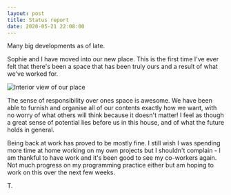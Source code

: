```yaml
---
layout: post
title: Status report
date: 2020-05-21 22:08:00
---
```


Many big developments as of late.

Sophie and I have moved into our new place. This is the first time I've ever felt that there's been a space that has been truly ours and a result of what we've worked for.

![Interior view of our place](/media/home.jpg)

The sense of responsibility over ones space is awesome. We have been able to furnish and organise all of our contents exactly how we want, with no worry of what others will think because it doesn't matter! I feel as though a great sense of potential lies before us in this house, and of what the future holds in general.

Being back at work has proved to be mostly fine. I still wish I was spending more time at home working on my own projects but I shouldn't complain - I am thankful to have work and it's been good to see my co-workers again. Not much progress on my programming practice either but am hoping to work on this over the next few weeks.

T.

